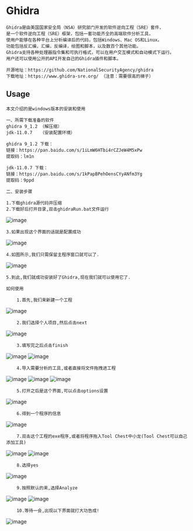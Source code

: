 # Ghidra

    Ghidra是由美国国家安全局（NSA）研究部门开发的软件逆向工程（SRE）套件，
    是一个软件逆向工程（SRE）框架，包括一套功能齐全的高端软件分析工具，
    使用户能够在各种平台上分析编译后的代码，包括Windows、Mac OS和Linux。
    功能包括反汇编，汇编，反编译，绘图和脚本，以及数百个其他功能。
    Ghidra支持各种处理器指令集和可执行格式，可以在用户交互模式和自动模式下运行。
    用户还可以使用公开的API开发自己的Ghidra插件和脚本。

    开源地址：https://github.com/NationalSecurityAgency/ghidra
    下载地址：https://www.ghidra-sre.org/ （注意：需要很高的梯子）

## Usage
    本文介绍的是windows版本的安装和使用

    一、所需下载准备的软件
    ghidra 9_1.2 （解压缩）
    jdk-11.0.7   （安装配置环境）
    
    ghidra 9_1.2 下载：
    链接：https://pan.baidu.com/s/1iLmW6HTbi4rCZJeW4M5xPw 
    提取码：lm1n
    
    jdk-11.0.7 下载：
    链接：https://pan.baidu.com/s/1kPapBPehOensCYyANfm3Yg 
    提取码：9ppd
    
    二、安装步骤
    
    1.下载ghidra源代码并压缩
    2.下载好后打开目录,双击ghidraRun.bat文件运行
   ![image](https://github.com/kingking888/AndroidReverseEngineering/blob/master/Ghidra/src/png/01_ghidra%E8%BF%90%E8%A1%8C.png)
    
    3.如果出现这个界面的话就是配置成功
   ![image](https://github.com/kingking888/AndroidReverseEngineering/blob/master/Ghidra/src/png/02_Ghidra%E8%BF%90%E8%A1%8C%E6%88%90%E5%8A%9F.png)

    4.如图所示,我们只需保留主程序窗口就可以了.
   ![image](https://github.com/kingking888/AndroidReverseEngineering/blob/master/Ghidra/src/png/03_%E4%BD%BF%E7%94%A8%E6%AD%A5%E9%AA%A4.png)
    
    5.到此,我们就成功安装好了Ghidra,现在我们就可以使用它了.
    
    如何使用
    
        1.首先,我们来新建一个工程
   ![image](https://github.com/kingking888/AndroidReverseEngineering/blob/master/Ghidra/src/png/04_%E5%88%9B%E5%BB%BA%E9%A1%B9%E7%9B%AE.png)
        
        2.我们选择个人项目,然后点击next
   ![image](https://github.com/kingking888/AndroidReverseEngineering/blob/master/Ghidra/src/png/05_%E5%88%9B%E5%BB%BA%E4%B8%AA%E4%BA%BA%E9%A1%B9%E7%9B%AE.png)
        
        3.填写完之后点击finish
   ![image](https://github.com/kingking888/AndroidReverseEngineering/blob/master/Ghidra/src/png/06_%E8%B7%AF%E5%BE%84%E8%AE%BE%E7%BD%AE.png)
   ![image](https://github.com/kingking888/AndroidReverseEngineering/blob/master/Ghidra/src/png/07_0%E9%A1%B9%E7%9B%AE%E5%88%9B%E5%BB%BA%E5%A5%BD%E5%90%8E.png)
        
        4.导入需要分析的工具,或者直接将文件拖拽进工程
   ![image](https://github.com/kingking888/AndroidReverseEngineering/blob/master/Ghidra/src/png/07_1%E5%AF%BC%E5%85%A5%E9%9C%80%E8%A6%81%E5%88%86%E6%9E%90%E7%9A%84%E9%A1%B9%E7%9B%AE.png)
   ![image](https://github.com/kingking888/AndroidReverseEngineering/blob/master/Ghidra/src/png/07_2%E5%8A%A0%E8%BD%BD%E9%9C%80%E8%A6%81%E5%88%86%E6%9E%90%E7%9A%84%E6%96%87%E4%BB%B6.png)
   ![image](https://github.com/kingking888/AndroidReverseEngineering/blob/master/Ghidra/src/png/07_3%E8%AE%BE%E7%BD%AE%E5%A5%BD%E5%90%8E%E7%82%B9OK.png)
        
        5.打开之后是这个界面,可以点击options设置
   ![image](https://github.com/kingking888/AndroidReverseEngineering/blob/master/Ghidra/src/png/07_2_1%E8%AE%BE%E7%BD%AE%E9%80%89%E9%A1%B9.png)
        
        6.得到一个程序的信息
   ![image](https://github.com/kingking888/AndroidReverseEngineering/blob/master/Ghidra/src/png/07_4%E4%BC%9A%E5%BC%B9%E5%87%BA%E5%88%86%E6%9E%90%E7%A8%8B%E5%BA%8F%E7%9A%84%E4%BF%A1%E6%81%AF.png)
        
        7.双击这个工程的exe程序,或者将程序拖入Tool Chest中小龙(Tool Chest可以自己添加工具)
   ![image](hhttps://github.com/kingking888/AndroidReverseEngineering/blob/master/Ghidra/src/png/08_%E5%8A%A0%E8%BD%BD%E9%9C%80%E8%A6%81%E5%88%86%E6%9E%90%E7%9A%84%E7%A8%8B%E5%BA%8F.png)
   ![image](https://github.com/kingking888/AndroidReverseEngineering/blob/master/Ghidra/src/png/09_%E5%8F%8C%E5%87%BB%E5%8A%A0%E8%BD%BD%E7%A8%8B%E5%BA%8F.png)
        
        8.选择yes
   ![image](https://github.com/kingking888/AndroidReverseEngineering/blob/master/Ghidra/src/png/07_5%E6%98%AF%E5%90%A6%E5%BC%80%E5%A7%8B%E5%88%86%E6%9E%90%E7%A8%8B%E5%BA%8F.png)
        
        
        9.按照默认的来,选择Analyze
   ![image](https://github.com/kingking888/AndroidReverseEngineering/blob/master/Ghidra/src/png/07_6%E9%BB%98%E8%AE%A4%E8%AE%BE%E7%BD%AE%E5%B0%B1%E5%A5%BD.png)
   ![image](https://github.com/kingking888/AndroidReverseEngineering/blob/master/Ghidra/src/png/10_%E5%8A%A0%E8%BD%BD%E7%94%BB%E9%9D%A2.png)
        
        10.等待一会,出现以下界面就打大功告成!
   ![image](https://github.com/kingking888/AndroidReverseEngineering/blob/master/Ghidra/src/png/13%E5%AE%8C%E6%88%90.png)
        
    

